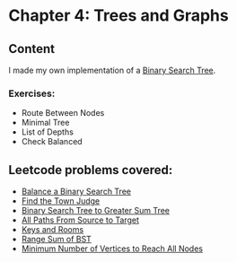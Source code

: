 # Chapter 4: Trees and Graphs

## Content

I made my own implementation of a [Binary Search Tree](BinarySearchTree.ts).

### Exercises:

* Route Between Nodes
* Minimal Tree
* List of Depths
* Check Balanced


## Leetcode problems covered:

* [Balance a Binary Search Tree](https://leetcode.com/problems/balance-a-binary-search-tree/)
* [Find the Town Judge](https://leetcode.com/problems/find-the-town-judge/)
* [Binary Search Tree to Greater Sum Tree](https://leetcode.com/problems/binary-search-tree-to-greater-sum-tree/)
* [All Paths From Source to Target](https://leetcode.com/problems/all-paths-from-source-to-target/)
* [Keys and Rooms](https://leetcode.com/problems/keys-and-rooms/)
* [Range Sum of BST](https://leetcode.com/problems/range-sum-of-bst/)
* [Minimum Number of Vertices to Reach All Nodes](https://leetcode.com/problems/minimum-number-of-vertices-to-reach-all-nodes/)